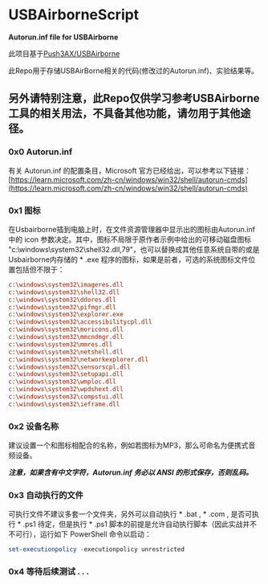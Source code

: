 # USBAirborneScript

**Autorun.inf file for USBAirborne**

此项目基于[Push3AX/USBAirborne ](https://github.com/Push3AX/USBAirborne '点击前往原项目地址')

此Repo用于存储USBAirBorne相关的代码(修改过的Autorun.inf)、实验结果等。

## 另外请特别注意，此Repo仅供学习参考USBAirborne工具的相关用法，不具备其他功能，请勿用于其他途径。


### 0x0 Autorun.inf 

有关 Autorun.inf 的配置条目，Microsoft 官方已经给出，可以参考以下链接：
[https://learn.microsoft.com/zh-cn/windows/win32/shell/autorun-cmds](https://learn.microsoft.com/zh-cn/windows/win32/shell/autorun-cmds)

### 0x1 图标

在Usbairborne插到电脑上时，在文件资源管理器中显示出的图标由Autorun.inf中的 icon 参数决定。其中，图标不局限于原作者示例中给出的可移动磁盘图标 "c:\windows\system32\shell32.dll,79"，也可以替换成其他任意系统自带的或是Usbairborne内存储的 * .exe 程序的图标，如果是前者，可选的系统图标文件位置包括但不限于： 

```ini
c:\windows\system32\imageres.dll
c:\windows\system32\shell32.dll
c:\windows\system32\ddores.dll 
c:\windows\system32\pifmgr.dll
c:\windows\system32\explorer.exe 
c:\windows\system32\accessibilitycpl.dll
c:\windows\system32\moricons.dll
c:\windows\system32\mmcndmgr.dll
c:\windows\system32\mmres.dll
c:\windows\system32\netshell.dll 
c:\windows\system32\networkexplorer.dll
c:\windows\system32\sensorscpl.dll
c:\windows\system32\setupapi.dll
c:\windows\system32\wmploc.dll
c:\windows\system32\wpdshext.dll
c:\windows\system32\compstui.dll
c:\windows\system32\ieframe.dll

```


### 0x2 设备名称

建议设置一个和图标相配合的名称，例如若图标为MP3，那么可命名为便携式音频设备。

***注意，如果含有中文字符，Autorun.inf 务必以 ANSI 的形式保存，否则乱码。***

### 0x3 自动执行的文件

可执行文件不建议多套一个文件夹，另外可以自动执行 * .bat , * .com , 是否可执行 * .ps1 待定，但是执行 * .ps1 脚本的前提是允许自动执行脚本（因此实战并不不可行），运行如下 PowerShell 命令以启动：

```powershell
set-executionpolicy -executionpolicy unrestricted
```

### 0x4 等待后续测试 . . .
